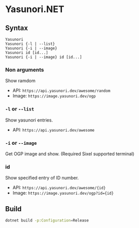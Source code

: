 # Yasunori.NET

## Syntax

```
Yasunori
Yasunori {-l | --list}
Yasunori {-i | --image}
Yasunori id [id...]
Yasunori {-i | --image} id [id...]
```

### Non arguments

Show ramdom

- API: `https://api.yasunori.dev/awesome/random`
- Image: `https://image.yasunori.dev/ogp`

### `-l` or `--list`

Show yasunori entries.

- API: `https://api.yasunori.dev/awesome`

### `-i` or `--image`

Get OGP image and show.
(Required Sixel supported terminal)

### id

Show specified entry of ID number.

- API: `https://api.yasunori.dev/awesome/{id}`
- Image: `https://image.yasunori.dev/ogp?id={id}`

## Build

```bash
dotnet build -p:Configuration=Release
```

